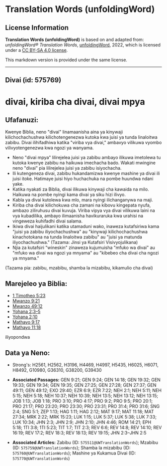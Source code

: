 # Translation Words (unfoldingWord)

## License Information

**Translation Words (unfoldingWord)** is based on and adapted from: _unfoldingWord® Translation Words_, [unfoldingWord](https://unfoldingword.org/utw), 2022, which is licensed under a [CC BY-SA 4.0 license](https://creativecommons.org/licenses/by-sa/4.0/legalcode.en).

This markdown version is provided under the same license.



--------------------------------

## Divai (id: 575769)

divai, kiriba cha divai, divai mpya
===================================

Ufafanuzi:
----------

Kwenye Biblia, neno "divai" linamaanisha aina ya kinywaji kilichochachushwa kilichotengenezwa kutoka kwa juisi ya tunda linaloitwa zabibu. Divai ilihifadhiwa katika "viriba vya divai," ambavyo vilikuwa vyombo vilivyotengenezwa kwa ngozi ya wanyama.

* Neno "divai mpya" lilirejelea juisi ya zabibu ambayo ilikuwa imetolewa tu kutoka kwenye zabibu na haikuwa imechacha bado. Wakati mwingine neno "divai" pia lilirejelea juisi ya zabibu isiyochacha.
* Ili kutengeneza divai, zabibu hukandamizwa kwenye mashine ya divai ili juisi itoke. Hatimaye juisi hiyo huchachuka na pombe huundwa ndani yake.
* Katika nyakati za Biblia, divai ilikuwa kinywaji cha kawaida na milo. Haikuwa na pombe nyingi kama divai ya siku hizi ilivyo.
* Kabla ya divai kutolewa kwa mlo, mara nyingi ilichanganywa na maji.
* Kiriba cha divai kilichokuwa cha zamani na kibovu kingepata nyufa, ambazo ziliruhusu divai kuvuja. Viriba vipya vya divai vilikuwa laini na vya kubadilika, ambayo ilimaanisha havikuraruka kwa urahisi na vingeweza kuhifadhi divai salama.
* Ikiwa divai haijulikani katika utamaduni wako, inaweza kutafsiriwa kama "juisi ya zabibu iliyochachushwa" au "kinywaji kilichochachushwa kinachotokana na tunda linaloitwa zabibu" au "juisi ya matunda iliyochachushwa." (Tazama: Jinsi ya Kutafsiri Visivyojulikana)
* Njia za kutafsiri "wineskin" zinaweza kujumuisha "mfuko wa divai" au "mfuko wa divai wa ngozi ya mnyama" au "kibebeo cha divai cha ngozi ya mnyama."

(Tazama pia: zabibu, mzabibu, shamba la mizabibu, kikamulio cha divai)

Marejeleo ya Biblia:
--------------------

* [1 Timotheo 5:23](https://ref.ly/1Tim5:23)
* [Mwanzo 9:21](https://ref.ly/Gen9:21)
* [Mwanzo 49:12](https://ref.ly/Gen49:12)
* [Yohana 2:3–5](https://ref.ly/John2:3-John2:5)
* [Yohana 2:10](https://ref.ly/John2:10)
* [Mathayo 9:17](https://ref.ly/Matt9:17)
* [Mathayo 11:18](https://ref.ly/Matt11:18)

iliyopondwa

Data ya Neno:
-------------

* Strong's: H2561, H2562, H3196, H4469, H4997, H5435, H6025, H6071, H8492, G10980, G36310, G38200, G39430

* **Associated Passages:** GEN 9:21; GEN 9:24; GEN 14:18; GEN 19:32; GEN 19:33; GEN 19:34; GEN 19:35; GEN 27:25; GEN 27:28; GEN 27:37; GEN 49:11; GEN 49:12; EXO 29:40; EZR 6:9; EZR 7:22; NEH 2:1; NEH 5:11; NEH 5:15; NEH 5:18; NEH 10:37; NEH 10:39; NEH 13:5; NEH 13:12; NEH 13:15; JOB 1:13; JOB 1:18; PRO 3:10; PRO 4:17; PRO 9:2; PRO 9:5; PRO 20:1; PRO 21:17; PRO 23:20; PRO 23:30; PRO 23:31; PRO 31:4; PRO 31:6; SNG 2:4; SNG 5:1; ZEP 1:13; HAG 1:11; HAG 2:12; MAT 9:17; MAT 11:18; MAT 27:34; MRK 2:22; MRK 15:23; LUK 1:15; LUK 5:37; LUK 5:38; LUK 7:33; LUK 10:34; JHN 2:3; JHN 2:9; JHN 2:10; JHN 4:46; ROM 14:21; EPH 5:18; 1TI 3:8; 1TI 5:23; TIT 1:7; TIT 2:3; REV 6:6; REV 14:8; REV 14:10; REV 16:19; REV 17:2; REV 18:3; REV 18:13; REV 19:15; JHN 2:3–JHN 2:5
* **Associated Articles:** Zabibu (ID: `575511@UWTranslationWords`); Mzabibu (ID: `575759@UWTranslationWords`); Shamba la mizabibu (ID: `575760@UWTranslationWords`); Mashine ya Kukamua Divai (ID: `575770@UWTranslationWords`)

